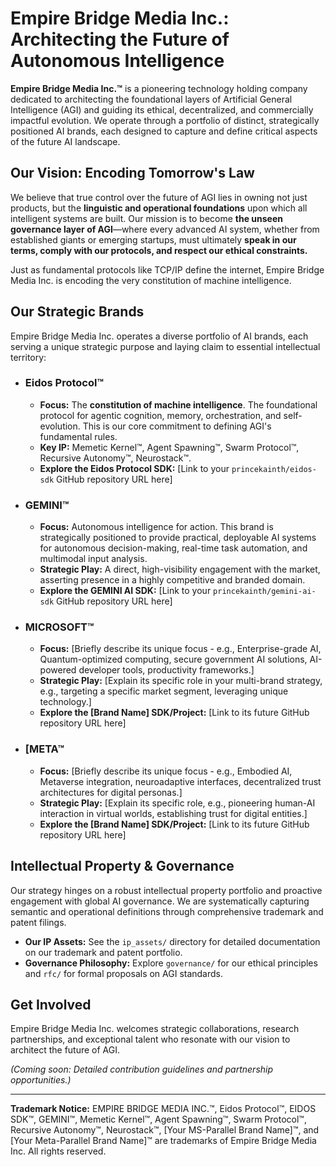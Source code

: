 # Empire Bridge Media Inc.: Architecting the Future of Autonomous Intelligence

**Empire Bridge Media Inc.™** is a pioneering technology holding company dedicated to architecting the foundational layers of Artificial General Intelligence (AGI) and guiding its ethical, decentralized, and commercially impactful evolution. We operate through a portfolio of distinct, strategically positioned AI brands, each designed to capture and define critical aspects of the future AI landscape.

## Our Vision: Encoding Tomorrow's Law

We believe that true control over the future of AGI lies in owning not just products, but the **linguistic and operational foundations** upon which all intelligent systems are built. Our mission is to become **the unseen governance layer of AGI**—where every advanced AI system, whether from established giants or emerging startups, must ultimately **speak in our terms, comply with our protocols, and respect our ethical constraints.**

Just as fundamental protocols like TCP/IP define the internet, Empire Bridge Media Inc. is encoding the very constitution of machine intelligence.

## Our Strategic Brands

Empire Bridge Media Inc. operates a diverse portfolio of AI brands, each serving a unique strategic purpose and laying claim to essential intellectual territory:

* ### **Eidos Protocol™**
    * **Focus:** The **constitution of machine intelligence**. The foundational protocol for agentic cognition, memory, orchestration, and self-evolution. This is our core commitment to defining AGI's fundamental rules.
    * **Key IP:** Memetic Kernel™, Agent Spawning™, Swarm Protocol™, Recursive Autonomy™, Neurostack™.
    * **Explore the Eidos Protocol SDK:** [Link to your `princekainth/eidos-sdk` GitHub repository URL here]

* ### **GEMINI™**
    * **Focus:** Autonomous intelligence for action. This brand is strategically positioned to provide practical, deployable AI systems for autonomous decision-making, real-time task automation, and multimodal input analysis.
    * **Strategic Play:** A direct, high-visibility engagement with the market, asserting presence in a highly competitive and branded domain.
    * **Explore the GEMINI AI SDK:** [Link to your `princekainth/gemini-ai-sdk` GitHub repository URL here]

* ### **MICROSOFT™**
    * **Focus:** [Briefly describe its unique focus - e.g., Enterprise-grade AI, Quantum-optimized computing, secure government AI solutions, AI-powered developer tools, productivity frameworks.]
    * **Strategic Play:** [Explain its specific role in your multi-brand strategy, e.g., targeting a specific market segment, leveraging unique technology.]
    * **Explore the [Brand Name] SDK/Project:** [Link to its future GitHub repository URL here]

* ### **[META™**
    * **Focus:** [Briefly describe its unique focus - e.g., Embodied AI, Metaverse integration, neuroadaptive interfaces, decentralized trust architectures for digital personas.]
    * **Strategic Play:** [Explain its specific role, e.g., pioneering human-AI interaction in virtual worlds, establishing trust for digital entities.]
    * **Explore the [Brand Name] SDK/Project:** [Link to its future GitHub repository URL here]

## Intellectual Property & Governance

Our strategy hinges on a robust intellectual property portfolio and proactive engagement with global AI governance. We are systematically capturing semantic and operational definitions through comprehensive trademark and patent filings.

* **Our IP Assets:** See the `ip_assets/` directory for detailed documentation on our trademark and patent portfolio.
* **Governance Philosophy:** Explore `governance/` for our ethical principles and `rfc/` for formal proposals on AGI standards.

## Get Involved

Empire Bridge Media Inc. welcomes strategic collaborations, research partnerships, and exceptional talent who resonate with our vision to architect the future of AGI.

*(Coming soon: Detailed contribution guidelines and partnership opportunities.)*

---
**Trademark Notice:**
EMPIRE BRIDGE MEDIA INC.™, Eidos Protocol™, EIDOS SDK™, GEMINI™, Memetic Kernel™, Agent Spawning™, Swarm Protocol™, Recursive Autonomy™, Neurostack™, [Your MS-Parallel Brand Name]™, and [Your Meta-Parallel Brand Name]™ are trademarks of Empire Bridge Media Inc. All rights reserved.
